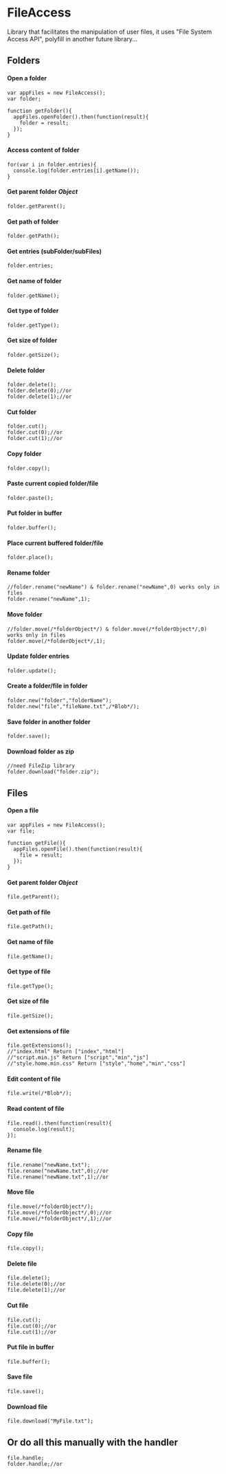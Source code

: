 # FileAccess
Library that facilitates the manipulation of user files, it uses "File System Access API", polyfill in another future library...<br>
## Folders

#### Open a folder

```
var appFiles = new FileAccess();
var folder;

function getFolder(){
  appFiles.openFolder().then(function(result){
    folder = result;
  });
}
```
#### Access content of folder

```
for(var i in folder.entries){
  console.log(folder.entries[i].getName());
}
```
#### Get parent folder *Object*

```
folder.getParent();
```
#### Get path of folder

```
folder.getPath();
```
#### Get entries (subFolder/subFiles)

```
folder.entries;
```
#### Get name of folder

```
folder.getName();
```
#### Get type of folder

```
folder.getType();
```
#### Get size of folder

```
folder.getSize();
```
#### Delete folder

```
folder.delete();
folder.delete(0);//or
folder.delete(1);//or
```
#### Cut folder

```
folder.cut();
folder.cut(0);//or
folder.cut(1);//or
```
#### Copy folder

```
folder.copy();
```
#### Paste current copied folder/file

```
folder.paste();
```
#### Put folder in buffer

```
folder.buffer();
```
#### Place current buffered folder/file

```
folder.place();
```
#### Rename folder

```
//folder.rename("newName") & folder.rename("newName",0) works only in files
folder.rename("newName",1);
```
#### Move folder

```
//folder.move(/*folderObject*/) & folder.move(/*folderObject*/,0) works only in files
folder.move(/*folderObject*/,1);
```
#### Update folder entries

```
folder.update();
```
#### Create a folder/file in folder

```
folder.new("folder","folderName");
folder.new("file","fileName.txt",/*Blob*/);
```
#### Save folder in another folder

```
folder.save();
```
#### Download folder as zip

```
//need FileZip library
folder.download("folder.zip");
```

## Files

#### Open a file

```
var appFiles = new FileAccess();
var file;

function getFile(){
  appFiles.openFile().then(function(result){
    file = result;
  });
}
```
#### Get parent folder *Object*

```
file.getParent();
```
#### Get path of file

```
file.getPath();
```
#### Get name of file

```
file.getName();
```
#### Get type of file

```
file.getType();
```
#### Get size of file

```
file.getSize();
```
#### Get extensions of file

```
file.getExtensions();
//"index.html" Return ["index","html"]
//"script.min.js" Return ["script","min","js"]
//"style.home.min.css" Return ["style","home","min","css"]
```
#### Edit content of file

```
file.write(/*Blob*/);
```
#### Read content of file

```
file.read().then(function(result){
  console.log(result);
});
```
#### Rename file

```
file.rename("newName.txt");
file.rename("newName.txt",0);//or
file.rename("newName.txt",1);//or
```
#### Move file

```
file.move(/*folderObject*/);
file.move(/*folderObject*/,0);//or
file.move(/*folderObject*/,1);//or
```
#### Copy file

```
file.copy();
```
#### Delete file

```
file.delete();
file.delete(0);//or
file.delete(1);//or
```
#### Cut file

```
file.cut();
file.cut(0);//or
file.cut(1);//or
```
#### Put file in buffer

```
file.buffer();
```
#### Save file

```
file.save();
```
#### Download file

```
file.download("MyFile.txt");
```
## Or do all this manually with the handler

```
file.handle;
folder.handle;//or
```
